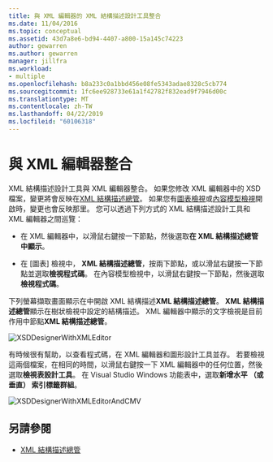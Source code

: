 ```yaml
---
title: 與 XML 編輯器的 XML 結構描述設計工具整合
ms.date: 11/04/2016
ms.topic: conceptual
ms.assetid: 43d7a8e6-bd94-4407-a800-15a145c74223
author: gewarren
ms.author: gewarren
manager: jillfra
ms.workload:
- multiple
ms.openlocfilehash: b8a233c0a1bbd456e08fe5343adae8328c5cb774
ms.sourcegitcommit: 1fc6ee928733e61a1f42782f832ead9f7946d00c
ms.translationtype: MT
ms.contentlocale: zh-TW
ms.lasthandoff: 04/22/2019
ms.locfileid: "60106318"
---
```

# <a name="integration-with-xml-editor"></a>與 XML 編輯器整合

XML 結構描述設計工具與 XML 編輯器整合。 如果您修改 XML 編輯器中的 XSD 檔案，變更將會反映在[XML 結構描述總管](../xml-tools/xml-schema-explorer.md)。 如果您有[圖表檢視](../xml-tools/graph-view.md)或[內容模型檢視](../xml-tools/content-model-view.md)開啟時，變更也會反映那里。 您可以透過下列方式的 XML 結構描述設計工具和 XML 編輯器之間巡覽：

- 在 XML 編輯器中，以滑鼠右鍵按一下節點，然後選取**在 XML 結構描述總管中顯示**。

- 在 [圖表] 檢視中， **XML 結構描述總管**，按兩下節點，或以滑鼠右鍵按一下節點並選取**檢視程式碼**。 在內容模型檢視中，以滑鼠右鍵按一下節點，然後選取**檢視程式碼**。

下列螢幕擷取畫面顯示在中開啟 XML 結構描述**XML 結構描述總管**。 **XML 結構描述總管**顯示在樹狀檢視中設定的結構描述。 XML 編輯器中顯示的文字檢視是目前作用中節點**XML 結構描述總管**。

![XSDDesignerWithXMLEditor](../xml-tools/media/xsddesignerwithxmleditor.gif)

有時候很有幫助，以查看程式碼，在 XML 編輯器和圖形設計工具並存。 若要檢視這兩個檔案，在相同的時間，以滑鼠右鍵按一下 XML 編輯器中的任何位置，然後選取**檢視表設計工具**。 在 Visual Studio Windows 功能表中，選取**新增水平 （或垂直） 索引標籤群組**。

![XSDDesignerWithXMLEditorAndCMV](../xml-tools/media/xsddesignerwithxmleditorandcmv.gif)

## <a name="see-also"></a>另請參閱

- [XML 結構描述總管](../xml-tools/xml-schema-explorer.md)